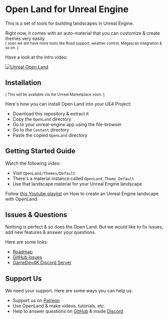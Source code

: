 # Open Land for Unreal Engine

This is a set of tools for building landscapes in Unreal Engine.

Right now, it comes with an auto-material that you can customize & create themes very easily. <br/>
<sup>[ soon we will have more tools like Road support, weather control, Megascan integration & so on. ]</sup>

Have a look at the intro video:

[![Unreal Open Land](https://user-images.githubusercontent.com/50838/105509749-da0c9c80-5cf3-11eb-8b07-80f183addc9e.png)](https://www.youtube.com/watch?v=QJ6SIh2DGeU)

## Installation

<sup>[ This will be available via the Unreal Marketplace soon. ]</sup>

Here's how you can install Open Land into your UE4 Project:

* Download this repository & extract it
* Copy the `OpenLand` directory
* Go to your unreal-engine app using the file-browser
* Go to the `Content` directory
* Paste the copied `OpenLand` directory

## Getting Started Guide

Watch the following video:

* Visit `OpenLand/Themes/Default`
* There's a material instance called `OpenLand_Theme_Default`
* Use that landscape material for your Unreal Engine landscape

Follow [this Youtube playlist](https://www.youtube.com/playlist?list=PLsyGu3bA_w_C-63BvSRRrGc_TgQM5gjEi) on How to create an Unreal Engine landscape with OpenLand.

## Issues & Questions

Nothing is perfect & so does the Open Land. But we would like to fix issues, add new features & answer your questions.

Here are some links:

* [Roadmap](https://github.com/orgs/GameDev4K/projects/1)
* [GitHub Issues](https://github.com/GameDev4K/unreal-open-land/issues)
* [GameDev4K Discord Server](https://discord.gg/DK9cMn9eFV)

## Support Us

We need your support. Here are some ways you can help us:

* Support us on [Patreon](https://www.patreon.com/gamedev4k)
* Use OpenLand & make videos, tutorials, etc.
* Help to answer questions on [GitHub](https://github.com/GameDev4K/unreal-open-land/issues) & inside [Discord](https://discord.gg/DK9cMn9eFV)

